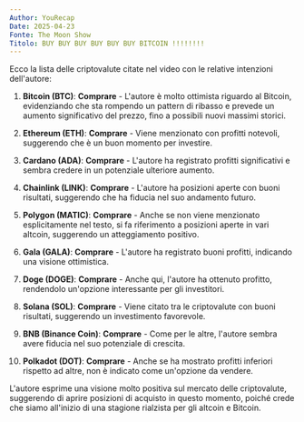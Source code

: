 ```yaml
---
Author: YouRecap
Date: 2025-04-23
Fonte: The Moon Show
Titolo: BUY BUY BUY BUY BUY BUY BITCOIN !!!!!!!!
---
```


Ecco la lista delle criptovalute citate nel video con le relative intenzioni dell'autore:

1. **Bitcoin (BTC)**: **Comprare** - L'autore è molto ottimista riguardo al Bitcoin, evidenziando che sta rompendo un pattern di ribasso e prevede un aumento significativo del prezzo, fino a possibili nuovi massimi storici.

2. **Ethereum (ETH)**: **Comprare** - Viene menzionato con profitti notevoli, suggerendo che è un buon momento per investire.

3. **Cardano (ADA)**: **Comprare** - L'autore ha registrato profitti significativi e sembra credere in un potenziale ulteriore aumento.

4. **Chainlink (LINK)**: **Comprare** - L'autore ha posizioni aperte con buoni risultati, suggerendo che ha fiducia nel suo andamento futuro.

5. **Polygon (MATIC)**: **Comprare** - Anche se non viene menzionato esplicitamente nel testo, si fa riferimento a posizioni aperte in vari altcoin, suggerendo un atteggiamento positivo.

6. **Gala (GALA)**: **Comprare** - L'autore ha registrato buoni profitti, indicando una visione ottimistica.

7. **Doge (DOGE)**: **Comprare** - Anche qui, l'autore ha ottenuto profitto, rendendolo un'opzione interessante per gli investitori.

8. **Solana (SOL)**: **Comprare** - Viene citato tra le criptovalute con buoni risultati, suggerendo un investimento favorevole.

9. **BNB (Binance Coin)**: **Comprare** - Come per le altre, l'autore sembra avere fiducia nel suo potenziale di crescita.

10. **Polkadot (DOT)**: **Comprare** - Anche se ha mostrato profitti inferiori rispetto ad altre, non è indicato come un'opzione da vendere.

L'autore esprime una visione molto positiva sul mercato delle criptovalute, suggerendo di aprire posizioni di acquisto in questo momento, poiché crede che siamo all'inizio di una stagione rialzista per gli altcoin e Bitcoin.
